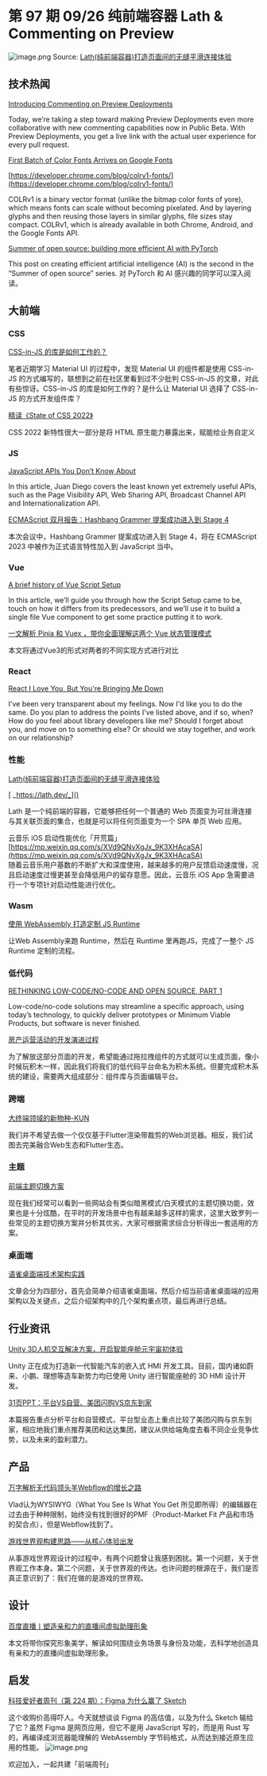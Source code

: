 # 第 97 期 09/26 纯前端容器 Lath & Commenting on Preview
![image.png](https://cdn.nlark.com/yuque/0/2022/png/85771/1664124039512-df6285de-b900-4ddf-bb2f-d226809d754e.png#clientId=ua223d815-7de8-4&crop=0&crop=0&crop=1&crop=1&errorMessage=unknown%20error&from=paste&height=244&id=uca16a45b&margin=%5Bobject%20Object%5D&name=image.png&originHeight=488&originWidth=1080&originalType=binary&ratio=1&rotation=0&showTitle=false&size=319459&status=error&style=none&taskId=u4b6fb2eb-0da9-4241-a691-8fe7a7653b4&title=&width=540)
Source: [Lath(纯前端容器)打造页面间的无缝平滑连接体验](https://mp.weixin.qq.com/s/idHHsTdjya0GAlYJSeaLqQ)
## 技术热闻
[Introducing Commenting on Preview Deployments](https://vercel.com/blog/introducing-commenting-on-preview-deployments)

Today, we’re taking a step toward making Preview Deployments even more collaborative with new commenting capabilities now in Public Beta. With Preview Deployments, you get a live link with the actual user experience for every pull request.

[First Batch of Color Fonts Arrives on Google Fonts](https://material.io/blog/color-fonts-are-here)


[https://developer.chrome.com/blog/colrv1-fonts/](https://developer.chrome.com/blog/colrv1-fonts/)

COLRv1 is a binary vector format (unlike the bitmap color fonts of yore), which means fonts can scale without becoming pixelated. And by layering glyphs and then reusing those layers in similar glyphs, file sizes stay compact. COLRv1, which is already available in both Chrome, Android, and the Google Fonts API.

[Summer of open source: building more efficient AI with PyTorch](https://developers.facebook.com/blog/post/2022/09/20/summer-of-open-source-building-more-efficient-ai-with-pytorch/)

This post on creating efficient artificial intelligence (AI) is the second in the “Summer of open source” series. 对 PyTorch 和 AI 感兴趣的同学可以深入阅读。

## 大前端
### CSS
[CSS-in-JS 的库是如何工作的？](https://mp.weixin.qq.com/s/_d8g3GXgMDD2X_YWtjk-jw)

笔者近期学习 Material UI 的过程中，发现 Material UI 的组件都是使用 CSS-in-JS 的方式编写的，联想到之前在社区里看到过不少批判 CSS-in-JS 的文章，对此有些惊讶。CSS-in-JS 的库是如何工作的？是什么让 Material UI 选择了 CSS-in-JS 的方式开发组件库？

[精读《State of CSS 2022》](https://mp.weixin.qq.com/s/N33CBhVRwETgbtr3oSW-TA)

CSS 2022 新特性很大一部分是将 HTML 原生能力暴露出来，赋能给业务自定义

### JS
[JavaScript APIs You Don’t Know About](https://www.smashingmagazine.com/2022/09/javascript-api-guide/)

In this article, Juan Diego covers the least known yet extremely useful APIs, such as the Page Visibility API, Web Sharing API, Broadcast Channel API and Internationalization API.

[ECMAScript 双月报告：Hashbang Grammer 提案成功进入到 Stage 4](https://mp.weixin.qq.com/s/tmxPlwgsX0-x8lFS5adZxA)

本次会议中，Hashbang Grammer 提案成功进入到 Stage 4，将在 ECMAScript 2023 中被作为正式语言特性加入到 JavaScript 当中。

### Vue
[A brief history of Vue Script Setup](https://medium.com/vue-mastery/a-brief-history-of-vue-script-setup-c0aefb6c6c23)

In this article, we’ll guide you through how the Script Setup came to be, touch on how it differs from its predecessors, and we’ll use it to build a single file Vue component to get some practice putting it to work.

[一文解析 Pinia 和 Vuex ，带你全面理解这两个 Vue 状态管理模式](https://mp.weixin.qq.com/s/qGmH8gLM0_2pzVURK4psYA)

本文将通过Vue3的形式对两者的不同实现方式进行对比

### React
[React I Love You, But You're Bringing Me Down](https://marmelab.com/blog/2022/09/20/react-i-love-you.html)

I've been very transparent about my feelings. Now I'd like you to do the same. Do you plan to address the points I've listed above, and if so, when? How do you feel about library developers like me? Should I forget about you, and move on to something else? Or should we stay together, and work on our relationship?

### 性能
[Lath(纯前端容器)打造页面间的无缝平滑连接体验](https://mp.weixin.qq.com/s/idHHsTdjya0GAlYJSeaLqQ)


[ _https://lath.dev/_]()

Lath 是一个纯前端的容器，它能够把任何一个普通的 Web 页面变为可丝滑连接与其关联页面的集合，也就是可以将任何页面变为一个 SPA 单页 Web 应用。

云音乐 iOS 启动性能优化「开荒篇」
[https://mp.weixin.qq.com/s/XVd9QNvXgJx_9K3XHAcaSA](https://mp.weixin.qq.com/s/XVd9QNvXgJx_9K3XHAcaSA)	
随着云音乐用户基数的不断扩大和深度使用，越来越多的用户反馈启动速度慢，况且启动速度过慢更甚至会降低用户的留存意愿。因此，云音乐 iOS App 急需要进行一个专项针对启动性能进行优化。

### Wasm
[使用 WebAssembly 打造定制 JS Runtime](https://mp.weixin.qq.com/s/jMFdha5FNqo2lPmyx10SIQ)

让Web Assembly来跑 Runtime，然后在 Runtime 里再跑JS，完成了一整个 JS Runtime 定制的流程。

### 低代码
[RETHINKING LOW-CODE/NO-CODE AND OPEN SOURCE, PART 1](https://www.nearform.com/blog/rethinking-low-code-no-code-open-source-pt-1/)

Low-code/no-code solutions may streamline a specific approach, using today’s technology, to quickly deliver prototypes or Minimum Viable Products, but software is never finished.

[房产运营活动的开发演进过程](https://mp.weixin.qq.com/s/7CAUGCutdEtatFvFI08QEg)

为了解放这部分页面的开发，希望能通过拖拉拽组件的方式就可以生成页面，像小时候玩积木一样，因此我们将我们的低代码平台命名为积木系统。但要完成积木系统的建设，需要两大组成部分：组件库与页面编辑平台。

### 跨端
[大终端领域的新物种-KUN](https://mp.weixin.qq.com/s/tDDI9Wn5eUTOJKHxYL27xg)

我们并不希望去做一个仅仅基于Flutter渲染带裁剪的Web浏览器。相反，我们试图去完美融合Web生态和Flutter生态。

### 主题
[前端主题切换方案](https://mp.weixin.qq.com/s/bSpIbygNv1kfRcD7xHQLvA)

现在我们经常可以看到一些网站会有类似暗黑模式/白天模式的主题切换功能，效果也是十分炫酷，在平时的开发场景中也有越来越多这样的需求，这里大致罗列一些常见的主题切换方案并分析其优劣，大家可根据需求综合分析得出一套适用的方案。

### 桌面端
[语雀桌面端技术架构实践](https://mp.weixin.qq.com/s/Up9rUP6BW2BVCrksi52GDw)

文章会分为四部分，首先会简单介绍语雀桌面端，然后介绍当前语雀桌面端的应用架构以及关键点，之后介绍架构中的几个架构重点项，最后再进行总结。

## 行业资讯
[Unity 3D人机交互解决方案，开启智能座舱元宇宙初体验](https://mp.weixin.qq.com/s/rdrbBf2DL3KOOHH-jITxBw)

Unity 正在成为打造新一代智能汽车的嵌入式 HMI 开发工具。目前，国内诸如蔚来、小鹏、理想等造车新势力均已使用 Unity 进行智能座舱的 3D HMI 设计开发。

[31页PPT：平台VS自营、美团闪购VS京东到家](https://mp.weixin.qq.com/s/IlXl-zGM4Kq9wvdzN6--RA)

本篇报告重点分析平台和自营模式，平台型业态上重点比较了美团闪购与京东到家，相应地我们重点推荐美团和达达集团，建议从供给端角度去看不同企业竞争优势，以及未来的盈利潜力。

## 产品
[万字解析无代码领头羊Webflow的增长之路](https://mp.weixin.qq.com/s/kaE9gN-J_k6NFpwc7IcVWw)

Vlad认为WYSIWYG（What You See Is What You Get 所见即所得）的编辑器在过去由于种种限制，始终没有找到很好的PMF（Product-Market Fit 产品和市场的契合点），但是Webflow找到了。

[游戏世界观构建思路——从核心体验出发](https://mp.weixin.qq.com/s/Ned8VdW3Ri8sQhW3wZWuYA)

从事游戏世界观设计的过程中，有两个问题曾让我感到困扰。第一个问题，关于世界观工作本身。第二个问题，关于世界观的传达。也许问题的根源在于，我们是否真正意识到了：我们在做的是游戏的世界观。

## 设计
[百度直播丨塑造亲和力的直播间虚拟助理形象](https://mp.weixin.qq.com/s/VCB2yFkBf6A3ukWZW18GiQ)

本文将带你探究形象美学，解读如何围绕业务场景与身份及功能，去科学地创造具有亲和力的直播间虚拟助理形象。

## 启发
[科技爱好者周刊（第 224 期）：Figma 为什么赢了 Sketch](http://www.ruanyifeng.com/blog/2022/09/weekly-issue-224.html)

这个收购价高得吓人。今天就想谈谈 Figma 的高估值，以及为什么 Sketch 输给了它？虽然 Figma 是网页应用，但它不是用 JavaScript 写的，而是用 Rust 写的，再编译成浏览器能理解的 WebAssembly 字节码格式，从而达到接近原生应用的性能。
![image.png](https://cdn.nlark.com/yuque/0/2020/png/85771/1605930034828-7fc81343-651f-4a15-8465-eebe5a23cf61.png#crop=0&crop=0&crop=1&crop=1&height=31&id=C5Hpa&margin=%5Bobject%20Object%5D&name=image.png&originHeight=90&originWidth=2186&originalType=binary&ratio=1&rotation=0&showTitle=false&size=14325&status=done&style=none&title=&width=746)


欢迎加入，一起共建「前端周刊」


